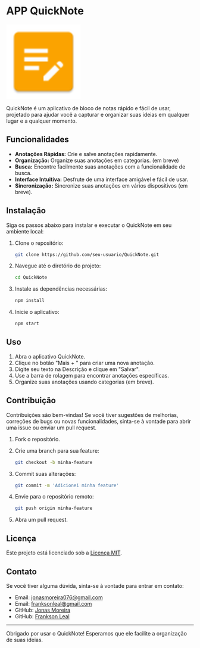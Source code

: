 # APP QuickNote

<p align="left">
  <img src="app/src/main/res/mipmap-hdpi/ic_launcher.webp" alt="Logo do QuickNote" width="200">
</p>

QuickNote é um aplicativo de bloco de notas rápido e fácil de usar, projetado para ajudar você a capturar e organizar suas ideias em qualquer lugar e a qualquer momento.

## Funcionalidades

- **Anotações Rápidas:** Crie e salve anotações rapidamente.
- **Organização:** Organize suas anotações em categorias. (em breve)
- **Busca:** Encontre facilmente suas anotações com a funcionalidade de busca.
- **Interface Intuitiva:** Desfrute de uma interface amigável e fácil de usar.
- **Sincronização:** Sincronize suas anotações em vários dispositivos (em breve).

## Instalação

Siga os passos abaixo para instalar e executar o QuickNote em seu ambiente local:

1. Clone o repositório:

    ```bash
    git clone https://github.com/seu-usuario/QuickNote.git
    ```

2. Navegue até o diretório do projeto:

    ```bash
    cd QuickNote
    ```

3. Instale as dependências necessárias:

    ```bash
    npm install
    ```

4. Inicie o aplicativo:

    ```bash
    npm start
    ```

## Uso

1. Abra o aplicativo QuickNote.
2. Clique no botão "Mais + " para criar uma nova anotação.
3. Digite seu texto na Descrição e clique em "Salvar".
4. Use a barra de rolagem para encontrar anotações específicas.
5. Organize suas anotações usando categorias (em breve).

## Contribuição

Contribuições são bem-vindas! Se você tiver sugestões de melhorias, correções de bugs ou novas funcionalidades, sinta-se à vontade para abrir uma issue ou enviar um pull request.

1. Fork o repositório.
2. Crie uma branch para sua feature:

    ```bash
    git checkout -b minha-feature
    ```

3. Commit suas alterações:

    ```bash
    git commit -m 'Adicionei minha feature'
    ```

4. Envie para o repositório remoto:

    ```bash
    git push origin minha-feature
    ```

5. Abra um pull request.

## Licença

Este projeto está licenciado sob a [Licença MIT](LICENSE).

## Contato

Se você tiver alguma dúvida, sinta-se à vontade para entrar em contato:

- Email: jonasmoreira076@gmail.com
- Email: franksonleal@gmail.com
- GitHub: [Jonas Moreira](https://github.com/JonasMoreira5)
- GitHub: [Frankson Leal](https://github.com/FranksonLeal)

---

Obrigado por usar o QuickNote! Esperamos que ele facilite a organização de suas ideias.

